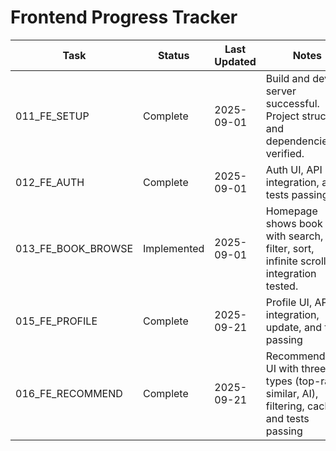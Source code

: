 # Frontend Progress Tracker

| Task                | Status      | Last Updated        | Notes |
|---------------------|-------------|---------------------|-------|
| 011_FE_SETUP        | Complete    | 2025-09-01          | Build and dev server successful. Project structure and dependencies verified. |
| 012_FE_AUTH         | Complete    | 2025-09-01          | Auth UI, API integration, and tests passing |
| 013_FE_BOOK_BROWSE  | Implemented | 2025-09-01          | Homepage shows book list with search, filter, sort, infinite scroll. API integration tested. |
| 015_FE_PROFILE      | Complete    | 2025-09-21          | Profile UI, API integration, update, and tests passing |
| 016_FE_RECOMMEND    | Complete    | 2025-09-21          | Recommendation UI with three types (top-rated, similar, AI), filtering, caching, and tests passing |
